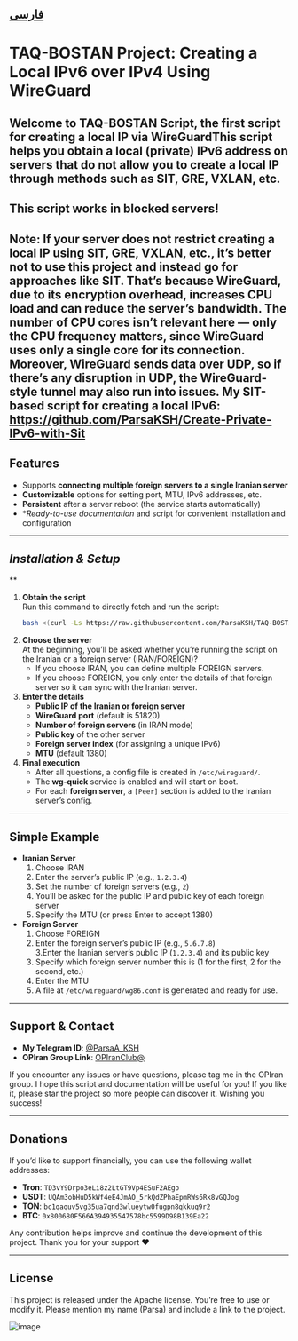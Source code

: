 [فارسی](https://github.com/ParsaKSH/TAQ-BOSTAN/blob/main/README.md)
---
# TAQ-BOSTAN Project: Creating a Local IPv6 over IPv4 Using WireGuard

Welcome to **TAQ-BOSTAN Script, the first script for creating a local IP via WireGuard**This script helps you obtain a local (private) IPv6 address on servers that do not allow you to create a local IP through methods such as SIT, GRE, VXLAN, etc.
---
This script works in blocked servers!
---
Note: If your server does not restrict creating a local IP using SIT, GRE, VXLAN, etc., it’s better not to use this project and instead go for approaches like SIT. That’s because WireGuard, due to its encryption overhead, increases CPU load and can reduce the server’s bandwidth. The number of CPU cores isn’t relevant here — only the CPU frequency matters, since WireGuard uses only a single core for its connection. Moreover, WireGuard sends data over UDP, so if there’s any disruption in UDP, the WireGuard-style tunnel may also run into issues.
My SIT-based script for creating a local IPv6: https://github.com/ParsaKSH/Create-Private-IPv6-with-Sit
---

## **Features**
- Supports **connecting multiple foreign servers to a single Iranian server**  
- **Customizable** options for setting port, MTU, IPv6 addresses, etc.
- **Persistent** after a server reboot (the service starts automatically)
- **Ready-to-use documentation* and script for convenient installation and configuration

---

## *Installation & Setup*
**
1. **Obtain the script**  
  Run this command to directly fetch and run the script:
   ```bash
   bash <(curl -Ls https://raw.githubusercontent.com/ParsaKSH/TAQ-BOSTAN/main/script.sh)
2. **Choose the server**  
   At the beginning, you’ll be asked whether you’re running the script on the Iranian or a foreign server (IRAN/FOREIGN)?
   - If you choose IRAN, you can define multiple FOREIGN servers.  
   - If you choose FOREIGN, you only enter the details of that foreign server so it can sync with the Iranian server.
3. **Enter the details**  
   - **Public IP of the Iranian or foreign server**  
   - **WireGuard port** (default is 51820)
   - **Number of foreign servers** (in IRAN mode)
   - **Public key** of the other server
   - **Foreign server index** (for assigning a unique IPv6)  
   - **MTU** (default 1380)  
4. **Final execution**  
   - After all questions, a config file is created in `/etc/wireguard/`.
   - The **wg-quick** service is enabled and will start on boot.
   - For each **foreign server**, a `[Peer]` section is added to the Iranian server’s config.

---

## **Simple Example**
- **Iranian Server**  
  1. Choose IRAN 
  2. Enter the server’s public IP (e.g., `1.2.3.4`)  
  3. Set the number of foreign servers (e.g., `2`)
  4. You’ll be asked for the public IP and public key of each foreign server 
  5. Specify the MTU (or press Enter to accept 1380) 
- **Foreign Server**  
  1. Choose FOREIGN  
  2. Enter the foreign server’s public IP (e.g., `5.6.7.8`)  
  3.Enter the Iranian server’s public IP (`1.2.3.4`) and its public key 
  4. Specify which foreign server number this is (1 for the first, 2 for the second, etc.)
  5. Enter the MTU  
  6. A file at `/etc/wireguard/wg86.conf` is generated and ready for use.

---

## **Support & Contact**
- **My Telegram ID**: [@ParsaA_KSH](https://t.me/ParsaA_KSH)  
- **OPIran Group Link**: [OPIranClub@](https://t.me/OPIranClub)

If you encounter any issues or have questions, please tag me in the OPIran group.
I hope this script and documentation will be useful for you! If you like it, please star the project so more people can discover it. Wishing you success!

---

## **Donations**
If you’d like to support financially, you can use the following wallet addresses:

- **Tron**: `TD3vY9Drpo3eLi8z2LtGT9Vp4ESuF2AEgo`  
- **USDT**: `UQAm3obHuD5kWf4eE4JmAO_5rkQdZPhaEpmRWs6Rk8vGQJog`  
- **TON**: `bc1qaquv5vg35ua7qnd3wlueytw0fugpn8qkkuq9r2`  
- **BTC**: `0x800680F566A394935547578bc5599D98B139Ea22`

Any contribution helps improve and continue the development of this project. Thank you for your support ❤️

---

## **License**
This project is released under the Apache license. You’re free to use or modify it. Please mention my name (Parsa) and include a link to the project.

![image](https://github.com/user-attachments/assets/d9519a74-0ae3-4c72-93e6-c74db024c294)


